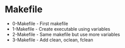 # Makefile
- 0-Makefile - First makefile
- 1-Makefile - Create executable using variables
- 2-Makefile - Same makefile but use more variables
- 3-Makefile - Add clean, oclean, fclean
